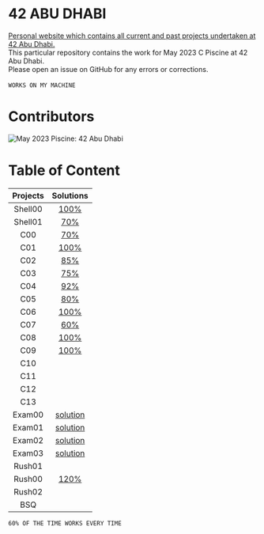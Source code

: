 # 42 ABU DHABI
[Personal website which contains all current and past projects undertaken at 42 Abu Dhabi.](https://42.nauman.cc/)<br />
This particular repository contains the work for May 2023 C Piscine at 42 Abu Dhabi.<br />
Please open an issue on GitHub for any errors or corrections.<br/>
<br/>
`WORKS ON MY MACHINE` <br />

# Contributors
![May 2023 Piscine: 42 Abu Dhabi](https://42.nauman.cc/Piscine.png)

# Table of Content
| Projects      | Solutions  |
| :--------------:| :----------:|
| Shell00 | [100%](./Shell00) |
| Shell01 |  [70%](./Shell01) |
| C00 | [70%](./C00) |
| C01 | [100%](./C01) |
| C02 | [85%](./C02) |
| C03 |  [75%](./C03) |
| C04 |  [92%](./C04)|
| C05 | [80%](./C05)|
| C06 | [100%](./C06) |
| C07 |  [60%](./C07)|
| C08 | [100%](./C08) |
| C09 |  [100%](./C09)|
| C10 | |
| C11 | |
| C12 | |
| C13 | |
| Exam00 | [solution](./Exam/Level%2000) |
| Exam01 | [solution](./Exam/Level%2001) |
| Exam02 | [solution](./Exam/Level%2002) |
| Exam03 | [solution](./Exam/Level%2003)|
| Rush01 | |
| Rush00 | [120%](./Rush00) |
| Rush02 | |
| BSQ | |

`60% OF THE TIME WORKS EVERY TIME`
